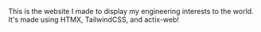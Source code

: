 This is the website I made to display my engineering interests to the world. It's made using HTMX, TailwindCSS, and actix-web!
